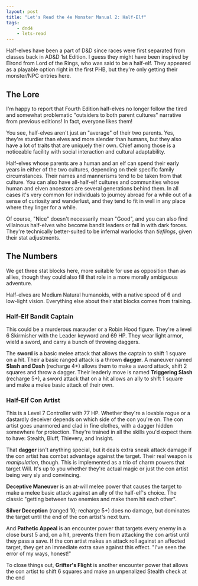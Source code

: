 ```yaml
---
layout: post
title: "Let's Read the 4e Monster Manual 2: Half-Elf"
tags:
    - dnd4
    - lets-read
---
```


Half-elves have been a part of D&D since races were first separated from classes
back in AD&D 1st Edition. I guess they might have been inspired by Elrond from
Lord of the Rings, who was said to be a half-elf. They appeared as a playable
option right in the first PHB, but they're only getting their monster/NPC
entries here.

## The Lore

I'm happy to report that Fourth Edition half-elves no longer follow the tired
and somewhat problematic "outsiders to both parent cultures" narrative from
previous editions! In fact, everyone likes them!

You see, half-elves aren't just an "average" of their two parents. Yes, they're
sturdier than elves and more slender than humans, but they also have a lot of
traits that are uniquely their own. Chief among those is a noticeable facility
with social interaction and cultural adaptability.

Half-elves whose parents are a human and an elf can spend their early years in
either of the two cultures, depending on their specific family
circumstances. Their names and mannerisms tend to be taken from that
culture. You can also have all-half-elf cultures and communities whose
human and elven ancestors are several generations behind them. In all cases it's
very common for individuals to journey abroad for a while out of a sense of
curiosity and wanderlust, and they tend to fit in well in any place where they
linger for a while.

Of course, "Nice" doesn't necessarily mean "Good", and you can also find
villainous half-elves who become bandit leaders or fall in with dark
forces. They're technically better-suited to be infernal warlocks than
_tieflings_, given their stat adjustments.

## The Numbers

We get three stat blocks here, more suitable for use as opposition than as
allies, though they could also fill that role in a more morally ambiguous
adventure.

Half-elves are Medium Natural humanoids, with a native speed of 6 and low-light
vision. Everything else about their stat blocks comes from training.

### Half-Elf Bandit Captain

This could be a murderous marauder or a Robin Hood figure. They're a level 6
Skirmisher with the Leader keyword and 69 HP. They wear light armor, wield a
sword, and carry a bunch of throwing daggers.

The **sword** is a basic melee attack that allows the captain to shift 1 square
on a hit. Their a basic ranged attack is a thrown **dagger**. A maneuver named
**Slash and Dash** (recharge 4+) allows them to make a sword attack, shift 2
squares and throw a dagger. Their leaderly move is named **Triggering Slash**
(recharge 5+), a sword attack that on a hit allows an ally to shift 1 square and
make a melee basic attack of their own.

### Half-Elf Con Artist

This is a Level 7 Controller with 77 HP. Whether they're a lovable rogue or a
dastardly deceiver depends on which side of the con you're on. The con artist
goes unarmored and clad in fine clothes, with a dagger hidden somewhere for
protection. They're trained in all the skills you'd expect them to have:
Stealth, Bluff, Thievery, and Insight.

That **dagger** isn't anything special, but it deals extra sneak attack damage
if the con artist has combat advantage against the target. Their real weapon is
_manipulation_, though. This is implemented as a trio of charm powers that
target Will. It's up to you whether they're actual magic or just the con artist
being very sly and convincing.

**Deceptive Maneuver** is an at-will melee power that causes the target to make
a melee basic attack against an ally of the half-elf's choice. The classic
"getting between two enemies and make them hit each other".

**Silver Deception** (ranged 10; recharge 5+) does no damage, but dominates the
target until the end of the con artist's next turn.

And **Pathetic Appeal** is an encounter power that targets every enemy in a
close burst 5 and, on a hit, prevents them from attacking the con artist until
they pass a save. If the con artist makes an attack roll against an affected
target, they get an immediate extra save against this effect. "I've seen the
error of my ways, honest!"

To close things out, **Grifter's Flight** is another encounter power that allows
the con artist to shift 6 squares and make an unpenalized Stealth check at the
end
